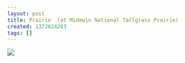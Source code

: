 ```yaml
---
layout: post
title: Prairie  (at Midewin National Tallgrass Prairie)
created: 1372024263
tags: []
---
```

![](http://24.media.tumblr.com/bb356fb18f31c6119720ca9c08efb113/tumblr_mov8p3BKKb1rsr8w3o1_500.jpg)


